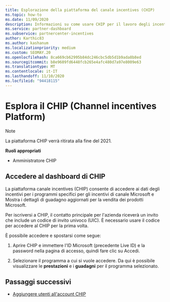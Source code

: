 ```yaml
---
title: Esplorazione della piattaforma del canale incentives (CHIP)
ms.topic: how-to
ms.date: 11/09/2020
description: Informazioni su come usare CHIP per il lavoro degli incentivi.
ms.service: partner-dashboard
ms.subservice: partnercenter-incentives
author: Karthic83
ms.author: kashanum
ms.localizationpriority: medium
ms.custom: SEOMAY.20
ms.openlocfilehash: 8ca669cb62995b84dc246cbc5db5d1b9ada8b8ed
ms.sourcegitcommit: b8e9609fd6448fcb265e4afc480d7a97e8009e63
ms.translationtype: MT
ms.contentlocale: it-IT
ms.lasthandoff: 11/10/2020
ms.locfileid: "94418115"
---
```

# <a name="navigate-the-channel-incentives-platform-chip"></a>Esplora il CHIP (Channel incentives Platform)

>[!NOTE]
>La piattaforma CHIP verrà ritirata alla fine del 2021.

**Ruoli appropriati**

- Amministratore CHIP

## <a name="sign-into-the-chip-dashboard"></a>Accedere al dashboard di CHIP

La piattaforma canale incentives (CHIP) consente di accedere ai dati degli incentivi per i programmi specifici per gli incentivi di canale Microsoft e Mostra i dettagli di guadagno aggiornati per la vendita dei prodotti Microsoft.

Per iscriversi a CHIP, il contatto principale per l'azienda riceverà un invito che include un codice di invito univoco (UIC). È necessario usare il codice per accedere al CHIP per la prima volta.


È possibile accedere e spostarsi come segue:

1. Aprire CHIP e immettere l'ID Microsoft (precedente Live ID) e la password nella pagina di accesso, quindi fare clic su Accedi.
 
1. Selezionare il programma a cui si vuole accedere.
Da qui è possibile visualizzare le **prestazioni** e i **guadagni** per il programma selezionato. 

## <a name="next-steps"></a>Passaggi successivi

- [Aggiungere utenti all'account CHIP](chip-users.md)